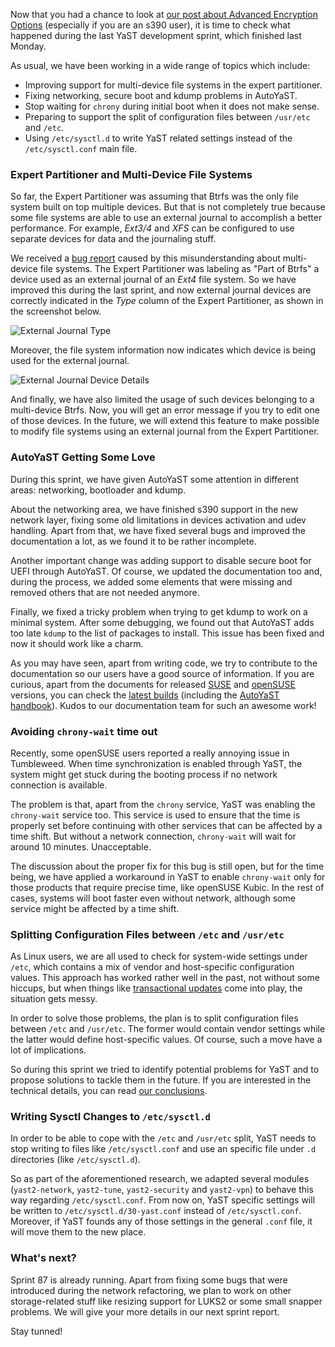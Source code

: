 Now that you had a chance to look at [our post about Advanced Encryption Options](https://lizards.opensuse.org/2019/10/09/advanced-encryption-yast/) (especially if you are an s390 user), it is time to check what happened during the last YaST development sprint, which finished last Monday.

As usual, we have been working in a wide range of topics which include:

-   Improving support for multi-device file systems in the expert partitioner.
-   Fixing networking, secure boot and kdump problems in AutoYaST.
-   Stop waiting for `chrony` during initial boot when it does not make sense.
-   Preparing to support the split of configuration files between `/usr/etc` and `/etc`.
-   Using `/etc/sysctl.d` to write YaST related settings instead of the `/etc/sysctl.conf` main file.

### Expert Partitioner and Multi-Device File Systems

So far, the Expert Partitioner was assuming that Btrfs was the only file system built on top multiple devices. But that is not completely true because some file systems are able to use an external journal to accomplish a better performance. For example, *Ext3/4* and *XFS* can be configured to use separate devices for data and the journaling stuff.

We received a [bug report](https://bugzilla.suse.com/show_bug.cgi?id=1145841) caused by this misunderstanding about multi-device file systems. The Expert Partitioner was labeling as "Part of Btrfs" a device used as an external journal of an *Ext4* file system. So we have improved this during the last sprint, and now external journal devices are correctly indicated in the *Type* column of the Expert Partitioner, as shown in the screenshot below.

![External Journal Type](http://lizards.opensuse.org/wp-content/uploads/2019/10/yast2-storage-ng-type-for-external-journal-devices-300x225.png)

Moreover, the file system information now indicates which device is being used for the external journal.

![External Journal Device Details](http://lizards.opensuse.org/wp-content/uploads/2019/10/yast2-storage-ng-external-journal-device-details-300x225.png)

And finally, we have also limited the usage of such devices belonging to a multi-device Btrfs. Now, you will get an error message if you try to edit one of those devices. In the future, we will extend this feature to make possible to modify file systems using an external journal from the Expert Partitioner.

### AutoYaST Getting Some Love

During this sprint, we have given AutoYaST some attention in different areas: networking, bootloader and kdump.

About the networking area, we have finished s390 support in the new network layer, fixing some old limitations in devices activation and udev handling. Apart from that, we have fixed several bugs and improved the documentation a lot, as we found it to be rather incomplete.

Another important change was adding support to disable secure boot for UEFI through AutoYaST. Of course, we updated the documentation too and, during the process, we added some elements that were missing and removed others that are not needed anymore.

Finally, we fixed a tricky problem when trying to get kdump to work on a minimal system. After some debugging, we found out that AutoYaST adds too late `kdump` to the list of packages to install. This issue has been fixed and now it should work like a charm.

As you may have seen, apart from writing code, we try to contribute to the documentation so our users have a good source of information. If you are curious, apart from the documents for released [SUSE](https://suse.com/documentation) and [openSUSE](https://doc.opensuse.org/) versions, you can check the [latest builds](https://susedoc.github.io/) (including the [AutoYaST handbook](https://susedoc.github.io/doc-sle/master/SLES-autoyast/html)). Kudos to our documentation team for such an awesome work!

### Avoiding `chrony-wait` time out

Recently, some openSUSE users reported a really annoying issue in Tumbleweed. When time synchronization is enabled through YaST, the system might get stuck during the booting process if no network connection is available.

The problem is that, apart from the `chrony` service, YaST was enabling the `chrony-wait` service too. This service is used to ensure that the time is properly set before continuing with other services that can be affected by a time shift. But without a network connection, `chrony-wait` will wait for around 10 minutes. Unacceptable.

The discussion about the proper fix for this bug is still open, but for the time being, we have applied a workaround in YaST to enable `chrony-wait` only for those products that require precise time, like openSUSE Kubic. In the rest of cases, systems will boot faster even without network, although some service might be affected by a time shift.

### Splitting Configuration Files between `/etc` and `/usr/etc`

As Linux users, we are all used to check for system-wide settings under `/etc`, which contains a mix of vendor and host-specific configuration values. This approach has worked rather well in the past, not without some hiccups, but when things like [transactional updates](https://en.opensuse.org/openSUSE:Packaging_for_transactional-updates) come into play, the situation gets messy.

In order to solve those problems, the plan is to split configuration files between `/etc` and `/usr/etc`. The former would contain vendor settings while the latter would define host-specific values. Of course, such a move have a lot of implications.

So during this sprint we tried to identify potential problems for YaST and to propose solutions to tackle them in the future. If you are interested in the technical details, you can read [our conclusions](https://github.com/yast/yast-yast2/blob/2975c70ab17f1bc790c0ca3e77ff7a0d14a08266/doc/etc-and-usr-etc.md).

### Writing Sysctl Changes to `/etc/sysctl.d`

In order to be able to cope with the `/etc` and `/usr/etc` split, YaST needs to stop writing to files like `/etc/sysctl.conf` and use an specific file under `.d` directories (like `/etc/sysctl.d`).

So as part of the aforementioned research, we adapted several modules (`yast2-network`, `yast2-tune`, `yast2-security` and `yast2-vpn`) to behave this way regarding `/etc/sysctl.conf`. From now on, YaST specific settings will be written to `/etc/sysctl.d/30-yast.conf` instead of `/etc/sysctl.conf`. Moreover, if YaST founds any of those settings in the general `.conf` file, it will move them to the new place.

### What's next?

Sprint 87 is already running. Apart from fixing some bugs that were introduced during the network refactoring, we plan to work on other storage-related stuff like resizing support for LUKS2 or some small snapper problems. We will give your more details in our next sprint report.

Stay tunned!

